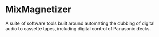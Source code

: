 # MixMagnetizer
A suite of software tools built around automating the dubbing of digital audio to cassette tapes, including digital control of Panasonic decks.

